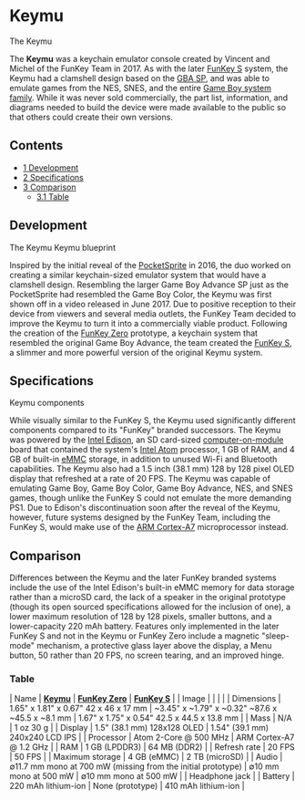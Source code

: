 # Keymu


The Keymu

The **Keymu** was a keychain emulator console created by Vincent and Michel of the FunKey Team in 2017. As with the later [FunKey S](/wiki/FunKey_S.md "FunKey S") system, the Keymu had a clamshell design based on the [GBA SP](https://en.wikipedia.org/wiki/Game_Boy_Advance_SP "w:Game Boy Advance SP"), and was able to emulate games from the NES, SNES, and the entire [Game Boy system family](https://en.wikipedia.org/wiki/Game_Boy_family "w:Game Boy family"). While it was never sold commercially, the part list, information, and diagrams needed to build the device were made available to the public so that others could create their own versions.

## Contents

* [1 Development](#development)
* [2 Specifications](#specifications)
* [3 Comparison](#comparison)
  - [3.1 Table](#table)

## Development

The Keymu Keymu blueprint

Inspired by the initial reveal of the [PocketSprite](https://pocketsprite.com/) in 2016, the duo worked on creating a similar keychain-sized emulator system that would have a clamshell design. Resembling the larger Game Boy Advance SP just as the PocketSprite had resembled the Game Boy Color, the Keymu was first shown off in a video released in June 2017. Due to positive reception to their device from viewers and several media outlets, the FunKey Team decided to improve the Keymu to turn it into a commercially viable product. Following the creation of the [FunKey Zero](/wiki/FunKey_Zero.md "FunKey Zero") prototype, a keychain system that resembled the original Game Boy Advance, the team created the [FunKey S](/wiki/FunKey_S.md "FunKey S"), a slimmer and more powerful version of the original Keymu system.

## Specifications

Keymu components

While visually similar to the FunKey S, the Keymu used significantly different components compared to its "FunKey" branded successors. The Keymu was powered by the [Intel Edison](https://en.wikipedia.org/wiki/Intel_Edison "w:Intel Edison"), an SD card-sized [computer-on-module](https://en.wikipedia.org/wiki/computer-on-module "w:computer-on-module") board that contained the system's [Intel Atom](https://en.wikipedia.org/wiki/Intel_Atom "w:Intel Atom") processor, 1 GB of RAM, and 4 GB of built-in [eMMC](https://en.wikipedia.org/wiki/MultiMediaCard#eMMC "w:MultiMediaCard") storage, in addition to unused Wi-Fi and Bluetooth capabilities. The Keymu also had a 1.5 inch (38.1 mm) 128 by 128 pixel OLED display that refreshed at a rate of 20 FPS. The Keymu was capable of emulating Game Boy, Game Boy Color, Game Boy Advance, NES, and SNES games, though unlike the FunKey S could not emulate the more demanding PS1. Due to Edison's discontinuation soon after the reveal of the Keymu, however, future systems designed by the FunKey Team, including the FunKey S, would make use of the [ARM Cortex-A7](https://en.wikipedia.org/wiki/ARM_Cortex-A7 "w:ARM Cortex-A7") microprocessor instead.

## Comparison

Differences between the Keymu and the later FunKey branded systems include the use of the Intel Edison's built-in eMMC memory for data storage rather than a microSD card, the lack of a speaker in the original prototype (though its open sourced specifications allowed for the inclusion of one), a lower maximum resolution of 128 by 128 pixels, smaller buttons, and a lower-capacity 220 mAh battery. Features only implemented in the later FunKey S and not in the Keymu or FunKey Zero include a magnetic "sleep-mode" mechanism, a protective glass layer above the display, a Menu button, 50 rather than 20 FPS, no screen tearing, and an improved hinge.

### Table

| Name | <u>**Keymu**</u> | <u>**FunKey Zero**</u> | <u>**FunKey S**</u> |
| Image |  |  |  |
| Dimensions | 1.65" x 1.81" x 0.67" 42 x 46 x 17 mm | ~3.45" x ~1.79" x ~0.32" ~87.6 x ~45.5 x ~8.1 mm | 1.67" x 1.75" x 0.54" 42.5 x 44.5 x 13.8 mm |
| Mass | N/A | 1 oz 30 g |
| Display | 1.5" (38.1 mm) 128x128 OLED | 1.54" (39.1 mm) 240x240 LCD IPS |
| Processor | Atom 2-Core @ 500 MHz | ARM Cortex-A7 @ 1.2 GHz |
| RAM | 1 GB (LPDDR3) | 64 MB (DDR2) |
| Refresh rate | 20 FPS | 50 FPS |
| Maximum storage | 4 GB (eMMC) | 2 TB (microSD) |
| Audio |  ∅11.7 mm mono at 700 mW (missing from the initial prototype) |  ∅10 mm mono at 500 mW |  ∅10 mm mono at 500 mW |
| Headphone jack |
| Battery | 220 mAh lithium-ion | None (prototype) | 410 mAh lithium-ion |

<br>

